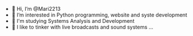 - 👋 Hi, I’m @Mari2213
- 👀 I’m interested in Python programming, website and syste development
- 🌱 I'm studying Systems Analysis and Development
- 💞️ I like to tinker with live broadcasts and sound systems ...

<!---
Mari2213/Mari2213 is a ✨ special ✨ repository because its `README.md` (this file) appears on your GitHub profile.
You can click the Preview link to take a look at your changes.
--->
